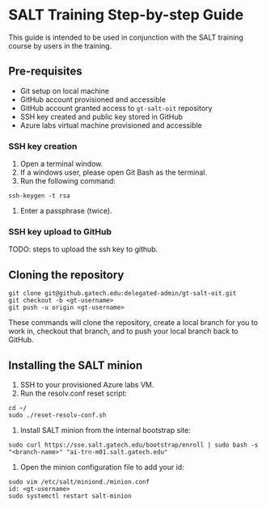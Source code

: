 # SALT Training Step-by-step Guide

This guide is intended to be used in conjunction with the SALT training course
by users in the training.

## Pre-requisites

* Git setup on local machine
* GitHub account provisioned and accessible
* GitHub account granted access to `gt-salt-oit` repository
* SSH key created and public key stored in GitHub
* Azure labs virtual machine provisioned and accessible

### SSH key creation

1. Open a terminal window.
  1. If a windows user, please open Git Bash as the terminal.
1. Run the following command:

```
ssh-keygen -t rsa
```

  1. Enter a passphrase (twice).

### SSH key upload to GitHub

TODO: steps to upload the ssh key to github.

## Cloning the repository

```
git clone git@github.gatech.edu:delegated-admin/gt-salt-oit.git
git checkout -b <gt-username>
git push -u origin <gt-username>
```

These commands will clone the repository, create a local branch for you to work
in, checkout that branch, and to push your local branch back to GitHub.

## Installing the SALT minion

1. SSH to your provisioned Azure labs VM.
1. Run the resolv.conf reset script:
  ```
  cd ~/
  sudo ./reset-resolv-conf.sh
  ```
1. Install SALT minion from the internal bootstrap site:
  ```
  sudo curl https://sse.salt.gatech.edu/bootstrap/enroll | sudo bash -s "<branch-name>" "ai-trn-m01.salt.gatech.edu"
  ```
1. Open the minion configuration file to add your id:
  ```
  sudo vim /etc/salt/miniond./minion.conf
  id: <gt-username>
  sudo systemctl restart salt-minion
  ```


